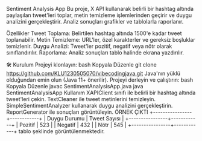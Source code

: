 Sentiment Analysis App
Bu proje, X API kullanarak belirli bir hashtag altında paylaşılan tweet'leri toplar, metin temizleme işlemlerinden geçirir ve duygu analizini gerçekleştirir. Analiz sonuçları grafikler ve tablolarla raporlanır.

 Özellikler
Tweet Toplama: Belirtilen hashtag altında 1500'e kadar tweet toplanabilir.
Metin Temizleme: URL'ler, özel karakterler ve gereksiz boşluklar temizlenir.
Duygu Analizi: Tweet'ler pozitif, negatif veya nötr olarak sınıflandırılır.
Raporlama: Analiz sonuçları tablo halinde ekrana yazdırılır.

🛠️ Kurulum
Projeyi klonlayın:
bash
Kopyala
Düzenle
git clone https://github.com/KLU1230505070/vibecodingjava.git
Java'nın yüklü olduğundan emin olun (Java 11+ önerilir).
Projeyi derleyin ve çalıştırın:
bash
Kopyala
Düzenle
javac SentimentAnalysisApp.java
java SentimentAnalysisApp
Kullanım
XAPIClient sınıfı ile belirli bir hashtag altında tweet'leri çekin.
TextCleaner ile tweet metinlerini temizleyin.
SimpleSentimentAnalyzer kullanarak duygu analizini gerçekleştirin.
ReportGenerator ile sonuçları görüntüleyin.
 ÖRNEK ÇIKTI
 +----------------+------------+
| Duygu Durumu   | Tweet Sayısı |
+----------------+------------+
| Pozitif        | 523        |
| Negatif        | 432        |
| Nötr          | 545        |
+----------------+------------+
tablo şeklinde görüntülenmektedir.
